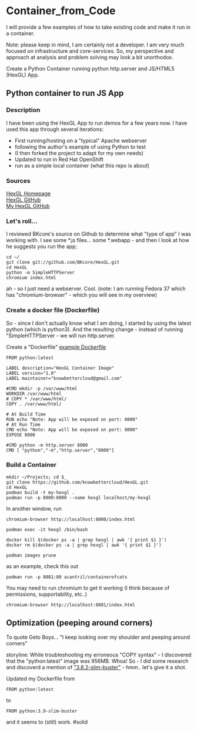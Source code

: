 # Container_from_Code

I will provide a few examples of how to take existing code and make it run in a container.

Note: please keep in mind, I am certainly not a developer.  I am very much focused on infrastructure and core-services.  So, my perspective and approach at analysis and problem solving may look a bit unorthodox.  


Create a Python Container running python http.server and JS/HTML5 (HexGL) App.

## Python container to run JS App

### Description
I have been using the HexGL App to run demos for a few years now.  I have used this app through several iterations:

* First running/hosting on a "typical" Apache webserver
* following the author's example of using Python to test  
* (I then forked the project to adapt for my own needs)
* Updated to run in Red Hat OpenShift
* run as a simple local container (what this repo is about)

### Sources
[HexGL Homepage](https://hexgl.bkcore.com/)  
[HexGL GitHub](https://github.com/BKcore/HexGL)  
[My HexGL GitHub](https://github.com/KnowBetterCloud/HexGL)  

### Let's roll...
I reviewed BKcore's source on Github to determine what "type of app" I was working with.  I see some *.js files... some *.webapp - and then I look at how he suggests you run the app;

```
cd ~/
git clone git://github.com/BKcore/HexGL.git
cd HexGL
python -m SimpleHTTPServer
chromium index.html
```
ah - so I just need a webserver.  Cool.  (note:  I am running Fedora 37 which has "chromium-browser" - which you will see in my overview)

### Create a docker file (Dockerfile)
So - since I don't actually know what I am doing, I started by using the latest python (which is python3).  And the resulting change - instead of running "SimpleHTTPServer - we will run http.server.

Create a "Dockerfile" [example Dockerfile](https://raw.githubusercontent.com/KnowBetterCloud/HexGL/main/Dockerfile)
```
FROM python:latest

LABEL description="HexGL Container Image"
LABEL version="1.0"
LABEL maintainer="knowbettercloud@gmail.com"

#CMD mkdir -p /var/www/html
WORKDIR /var/www/html
# COPY * /var/www/html/
COPY . /var/www/html/

# At Build Time
RUN echo "Note: App will be exposed on port: 8000"
# At Run Time
CMD echo "Note: App will be exposed on port: 8000"
EXPOSE 8000

#CMD python -m http.server 8000
CMD [ "python","-m","http.server","8000"]
```

### Build a Container

```
mkdir ~/Projects; cd $_
git clone https://github.com/knowbettercloud/HexGL.git
cd HexGL
podman build -t my-hexgl .
podman run -p 8000:8000 --name hexgl localhost/my-hexgl
```
In another window, run 
```
chromium-browser http://localhost:8000/index.html
```

```
podman exec -it hexgl /bin/bash

docker kill $(docker ps -a | grep hexgl | awk '{ print $1 }')
docker rm $(docker ps -a | grep hexgl | awk '{ print $1 }')

podman images prune
```

as an example, check this out
```
podman run -p 8081:80 acantril/containerofcats
```

You may need to run chromium to get it working (I think because of permissions, supportability, etc..)
```
chromium-browser http://localhost:8081/index.html
```

## Optimization (peeping around corners)
To quote Geto Boys... "I keep looking over my shoulder and peeping around corners"  

storyline:  While troubleshooting my erroneous "COPY syntax" - I discovered that the "python:latest" image was 956MB.  Whoa!  So - I did some research and discoverd a mention of ["3.8.2-slim-buster"](https://hub.docker.com/layers/library/python/3.8.2-slim-buster/images/sha256-a6e1e46966d0c386381ec4f0c6021db36b24340df133e9f54f2a21c0941ffbae) - hmm.. let's give it a shot.

Updated my Dockerfile from 
```
FROM python:latest
```
to
```
FROM python:3.9-slim-buster
```
and it seems to (still) work.  #solid

